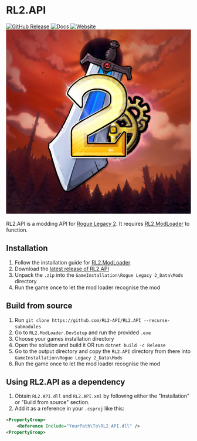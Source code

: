 # RL2.API
[![GitHub Release](https://img.shields.io/github/v/release/RL2-API/RL2.API.svg?logo=github&style=flat-square)](https://github.com/RL2-API/RL2.API/releases/latest)
![Docs](https://img.shields.io/badge/Documentation-Offline-orange?logo=github&style=flat-square)
[![Website](https://img.shields.io/badge/Website-gray?logo=webtrees&logoColor=white&style=flat-square)](https://rl2-modloader.onrender.com/mods/RL2.API)
![RL2.API Logo](https://raw.githubusercontent.com/RL2-API/RL2.ModLoader/main/Assets/ModLoaderIcon-NoText-700x700.png)


RL2.API is a modding API for [Rogue Legacy 2](https://roguelegacy2.com). It requires [RL2.ModLoader](https://github.com/RL2-API/RL2.ModLoader) to function.


## Installation
1. Follow the installation guide for [RL2.ModLoader](https://github.com/RL2-API/RL2.ModLoader)
2. Download the [latest release of RL2.API](https://github.com/RL2-API/RL2.API/releases/latest)
3. Unpack the `.zip` into the `GameInstallation\Rogue Legacy 2_Data\Mods` directory
4. Run the game once to let the mod loader recognise the mod

## Build from source
1. Run `git clone https://github.com/RL2-API/RL2.API --recurse-submodules`
2. Go to `RL2.ModLoader.DevSetup` and run the provided `.exe`
3. Choose your games installation directory
4. Open the solution and build it OR run `dotnet build -c Release`
5. Go to the output directory and copy the `RL2.API` directory from there into `GameInstallation\Rogue Legacy 2_Data\Mods`
6. Run the game once to let the mod loader recognise the mod

## Using RL2.API as a dependency
1. Obtain `RL2.API.dll` and `RL2.API.xml` by following either the "Installation" or "Build from source" section.
2. Add it as a reference in your `.csproj` like this:
```xml
<PropertyGroup>
	<Reference Include="YourPath\To\RL2.API.dll" />
<PropertyGroup>
```